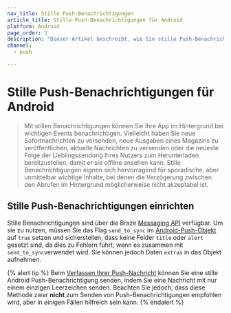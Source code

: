 ```yaml
---
nav_title: Stille Push-Benachrichtigungen
article_title: Stille Push-Benachrichtigungen für Android
platform: Android
page_order: 3
description: "Dieser Artikel beschreibt, wie Sie stille Push-Benachrichtigungen in Ihrer Android-Anwendung implementieren."
channel:
  - push

---
```


# Stille Push-Benachrichtigungen für Android

> Mit stillen Benachrichtigungen können Sie Ihre App im Hintergrund bei wichtigen Events benachrichtigen. Vielleicht haben Sie neue Sofortnachrichten zu versenden, neue Ausgaben eines Magazins zu veröffentlichen, aktuelle Nachrichten zu versenden oder die neueste Folge der Lieblingssendung Ihres Nutzers zum Herunterladen bereitzustellen, damit er sie offline ansehen kann. Stille Benachrichtigungen eignen sich hervorragend für sporadische, aber unmittelbar wichtige Inhalte, bei denen die Verzögerung zwischen den Abrufen im Hintergrund möglicherweise nicht akzeptabel ist.

## Stille Push-Benachrichtigungen einrichten

Stille Benachrichtigungen sind über die Braze [Messaging API]({{site.baseurl}}/api/endpoints/messaging/) verfügbar. Um sie zu nutzen, müssen Sie das Flag `send_to_sync` im [Android-Push-Objekt]({{site.baseurl}}/api/objects_filters/messaging/android_object/) auf `true` setzen und sicherstellen, dass keine Felder `title` oder `alert` gesetzt sind, da dies zu Fehlern führt, wenn es zusammen mit `send_to_sync`verwendet wird. Sie können jedoch Daten `extras` in das Objekt aufnehmen.

{% alert tip %}
Beim [Verfassen Ihrer Push-Nachricht]({{site.baseurl}}/user_guide/message_building_by_channel/push/creating_a_push_message//?tab=android#step-4-compose-your-push-message) können Sie eine stille Android Push-Benachrichtigung senden, indem Sie eine Nachricht mit nur einem einzigen Leerzeichen senden. Beachten Sie jedoch, dass diese Methode zwar **nicht** zum Senden von Push-Benachrichtigungen empfohlen wird, aber in einigen Fällen hilfreich sein kann.
{% endalert %}

